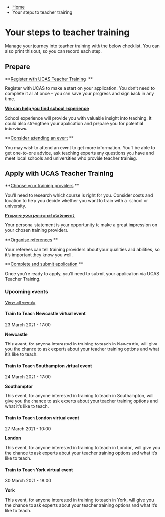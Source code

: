 *   [Home](/)
*   Your steps to teacher training

Your steps to teacher training
==============================

Manage your journey into teacher training with the below checklist. You can also print this out, so you can record each step. 

Prepare 
--------

**[Register with UCAS Teacher Training](https://2019.teachertraining.apply.ucas.com/apply/student/login.do)  **  
  
Register with UCAS to make a start on your application. You don’t need to complete it all at once – you can save your progress and sign back in any time.

**[We can help you find school experience](https://getintoteaching.education.gov.uk/school-experience)**  
  
School experience will provide you with valuable insight into teaching. It could also strengthen your application and prepare you for potential interviews. 

**[Consider attending an event](/node/478) **  
  
You may wish to attend an event to get more information. You’ll be able to get one-to-one advice, ask teaching experts any questions you have and meet local schools and universities who provide teacher training. 

Apply with UCAS Teacher Training 
---------------------------------

**[Choose your training providers](/node/2402) **  
  
You’ll need to research which course is right for you. Consider costs and location to help you decide whether you want to train with a  school or university.

[**Prepare your personal statement** ](/node/8448)  
  
Your personal statement is your opportunity to make a great impression on your chosen training providers. 

**[Organise references](/node/8449) **  
  
Your referees can tell training providers about your qualities and abilities, so it’s important they know you well.

**[Complete and submit application](https://2019.teachertraining.apply.ucas.com/apply/student/login.do) **   
  
Once you're ready to apply, you’ll need to submit your application via UCAS Teacher Training. 

### Upcoming events

[View all events](/teaching-events)

[](/teaching-events/train-to-teach-events/train-to-teach-newcastle-virtual-event-230321)

#### Train to Teach Newcastle virtual event

23 March 2021 - 17:00

**Newcastle**

This event, for anyone interested in training to teach in Newcastle, will give you the chance to ask experts about your teacher training options and what it’s like to teach.

[](/teaching-events/train-to-teach-events/train-to-teach-southampton-virtual-event-240321)

#### Train to Teach Southampton virtual event

24 March 2021 - 17:00

**Southampton**

This event, for anyone interested in training to teach in Southampton, will give you the chance to ask experts about your teacher training options and what it’s like to teach.

[](/teaching-events/train-to-teach-events/train-to-teach-london-virtual-event-270321)

#### Train to Teach London virtual event

27 March 2021 - 10:00

**London**

This event, for anyone interested in training to teach in London, will give you the chance to ask experts about your teacher training options and what it’s like to teach.

[](/teaching-events/train-to-teach-events/train-to-teach-york-virtual-event-300321)

#### Train to Teach York virtual event

30 March 2021 - 18:00

**York**

This event, for anyone interested in training to teach in York, will give you the chance to ask experts about your teacher training options and what it’s like to teach.